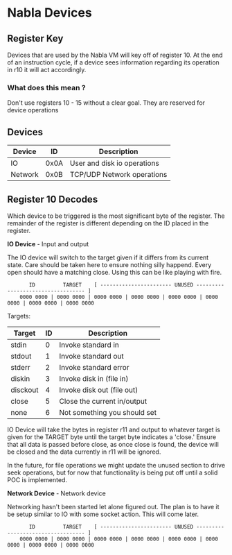 # Nabla Devices

## Register Key

Devices that are used by the Nabla VM will key off of register 10. At the end of an instruction cycle, if a device sees information regarding its operation in r10 it will act accordingly. 

### What does this mean ? 

Don't use registers 10 - 15 without a clear goal. They are reserved for device operations

## Devices


| Device     | ID      | Description                 |  
|---         |---      |---                          |  
|    IO      | 0x0A    | User and disk io operations |
| Network    | 0x0B    | TCP/UDP Network operations  |


## Register 10 Decodes

Which device to be triggered is the most significant byte of the register. The remainder of the register
is different depending on the ID placed in the register. 

**IO Device** - Input and output

The IO device will switch to the target given if it differs from its current state. Care should be taken here to ensure nothing silly happend. Every open should have a matching close. Using this can be like playing with fire. 

           ID         TARGET    [ ----------------------- UNUSED ---------------------------------- ]
        0000 0000 | 0000 0000 | 0000 0000 | 0000 0000 | 0000 0000 | 0000 0000 | 0000 0000 | 0000 0000 

Targets: 

| Target      | ID    | Description                  |  
|---          |---    |---                           |  
|    stdin    |  0    | Invoke standard in           |
|    stdout   |  1    | Invoke standard out          |
|    stderr   |  2    | Invoke standard error        |
|    diskin   |  3    | Invoke disk in (file in)     |
|    disckout |  4    | Invoke disk out (file out)   |
|    close    |  5    | Close the current in/output  |
|    none     |  6    | Not something you should set |

IO Device will take the bytes in register r11 and output to whatever target is given for the TARGET byte until the target byte indicates a 'close.' Ensure that all data is passed before close, as once close is found, the device will be closed and the data currently in r11 will be ignored. 

In the future, for file operations we might update the unused section to drive seek operations, but for now that functionality is being put off until a solid POC is implemented. 

**Network Device** - Network device

Networking hasn't been started let alone figured out. The plan is to have it be setup similar to IO with some socket action. This will come later. 

           ID         TARGET    [ ----------------------- UNUSED ---------------------------------- ]
        0000 0000 | 0000 0000 | 0000 0000 | 0000 0000 | 0000 0000 | 0000 0000 | 0000 0000 | 0000 0000 